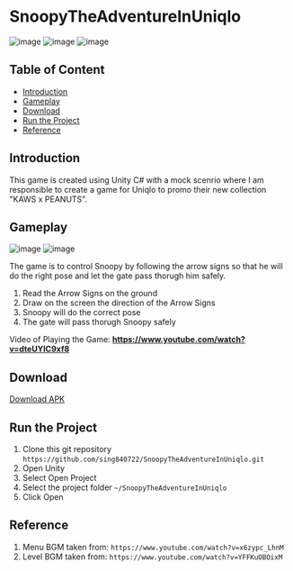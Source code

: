 # SnoopyTheAdventureInUniqlo
![image](https://user-images.githubusercontent.com/9387781/69010672-caf4c680-0959-11ea-8212-60b19208d340.png)
![image](https://user-images.githubusercontent.com/9387781/69010743-8a497d00-095a-11ea-9c7b-f4194ac25602.png)
![image](https://user-images.githubusercontent.com/9387781/69010729-52dad080-095a-11ea-9412-78a875addd9f.png)

## Table of Content
* [Introduction](#introduction)
* [Gameplay](#gameplay)
* [Download](#download-and-setup)
* [Run the Project](#run-the-project)
* [Reference](#reference)

## Introduction
This game is created using Unity C# with a mock scenrio where I am responsible to create a game for Uniqlo to promo their new collection  "KAWS x PEANUTS". 

## Gameplay
![image](https://user-images.githubusercontent.com/9387781/68892906-ea9eab80-071b-11ea-91b9-a39be4abb5c9.png)
![image](https://user-images.githubusercontent.com/9387781/68905062-cea90300-0737-11ea-9ed3-00e78c37de2e.png)

The game is to control Snoopy by following the arrow signs so that he will do the right pose and let the gate pass thorugh him safely.

1. Read the Arrow Signs on the ground
2. Draw on the screen the direction of the Arrow Signs
3. Snoopy will do the correct pose
4. The gate will pass thorugh Snoopy safely

Video of Playing the Game: **https://www.youtube.com/watch?v=dteUYIC9xf8**

## Download
[Download APK](https://drive.google.com/open?id=1OlmOLiPiV_8hWz28bV9pCWCmoL3Cf5tO)

## Run the Project
1. Clone this git repository ``https://github.com/sing840722/SnoopyTheAdventureInUniqlo.git``
2. Open Unity
3. Select Open Project
4. Select the project folder ``~/SnoopyTheAdventureInUniqlo``
5. Click Open

## Reference
1. Menu BGM taken from: `https://www.youtube.com/watch?v=x6zypc_LhnM`
2. Level BGM taken from: `https://www.youtube.com/watch?v=YFFKuOBOixM`

